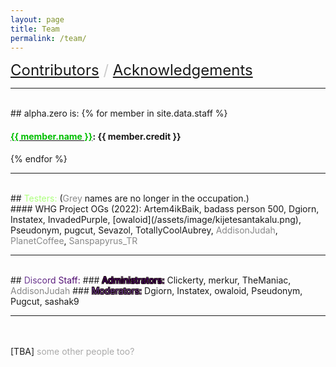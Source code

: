 ```yaml
---
layout: page
title: Team
permalink: /team/
---
```

<font color="#CCCCCC" size="5"> <a href="/contributors/">Contributors</a> / <a href="/acknowledgements/">Acknowledgements</a></font>
<br>
  <div id="line"><hr /></div>
<br>
## alpha.zero is:   
{% for member in site.data.staff %}
<h4>
<a href="{{ member.link }}"><font color="{{ member.color }}">{{ member.name }}</font></a>: {{ member.credit }}
</h4>
{% endfor %}
<br>
  <div id="line"><hr /></div>
<br>
## <font color="ACFF7C">Testers:</font>
(<font color="#888888">Grey</font> names are no longer in the occupation.) <br>
#### WHG Project OGs (2022): 
Artem4ikBaik, badass person 500, Dgiorn, Instatex, InvadedPurple, [owaloid](/assets/image/kijetesantakalu.png), Pseudonym, pugcut, Sevazol, TotallyCoolAubrey, <font color="#888888">AddisonJudah</font>, <font color="#888888">PlanetCoffee</font>, <font color="#888888">Sanspapyrus_TR</font>
<br>
  <div id="line"><hr /></div>
<br>
## <font style="color: #b23b82; background-image: -webkit-linear-gradient(0deg, #703f95 5%, #49006a 92%); background-clip: text; -webkit-background-clip: text; text-fill-color: transparent; -webkit-text-fill-color: transparent;">Discord Staff:</font>
### <font style="color: #49006a; text-shadow: -1px -1px 0 #100, 1px -1px 0 #100, -1px 1px 0 #100, 1px 1px 0 #100;">Administrators:</font>
Clickerty, merkur, TheManiac, <font color="#888888">AddisonJudah</font> 
### <font style="color: #703f95; text-shadow: -1px -1px 0 #100, 1px -1px 0 #100, -1px 1px 0 #100, 1px 1px 0 #100;">Moderators:</font>
Dgiorn, Instatex, owaloid, Pseudonym, Pugcut, sashak9
<br>
  <div id="line"><hr /></div>
<br>
<br>
[TBA] <font color="#AAAAAA">some other people too?</font> <br>
